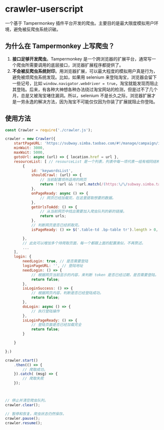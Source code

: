 # crawler-userscript
一个基于 Tampermonkey 插件平台开发的爬虫。主要目的是最大限度模拟用户环境，避免被反爬虫系统识破。

## 为什么在 Tampermonkey 上写爬虫？

1. **接口足够开发爬虫**。Tampermonkey 是一个跨浏览器的扩展平台，通常写一个爬虫所需要调用的底层接口，浏览器扩展程序都提供了。
2. **不会被反爬虫系统封印**。用浏览器扩展，可以最大程度的模拟用户真是行为，避免被烦爬虫系统发现。比如，如果用 selenium 来登陆淘宝，浏览器会留下一些记号，比如 `window.navigator.webdriver = true`，淘宝就能发现而阻止其登陆。后来，有各种大神想各种办法绕过淘宝网站的检测，但是过不了几个月，总是又被淘宝堵住漏洞。所以，selenium 不是长久之际，浏览器扩展才是一劳永逸的解决方法，因为淘宝不可能仅仅因为你装了扩展就阻止你登陆。

## 使用方法

```js
const Crawler = require('./crawler.js');

crawler = new Crawler({
    startPageURL: 'https://subway.simba.taobao.com/#!/manage/campaign/index', // 启动地址
    minWait: 3000,
    maxWait: 5000,
    gotoUrl: async (url) => { location.href = url },
    resourceList: [ // resourceList 是一个列表，列表中每一项代表一组有相同结构的网页。
        {
            id: 'keywordsList',
            shouldCrawl: (url) => {
                // 当前配置项所适用的网页
                return !!url && !!url.match(/(https:\/\/subway.simba.taobao.com)?\/?(#\!\/manage\/adgroup\/detail)(.*)/;
            },
            onPageReady: async () => {
                // 网页已经加载完，在这里提取想要的数据。
            },
            getUrlsToAdd: () => {
                // 从当前网页中找出需要加入爬虫队列的新的链接。
                return urls;
            },
            // 判断网页是否已经抓取完。
            isPageReady: () => $('.table-td .bp-table tr').length > 0,

        },
        // 此处可以增加多个待爬取页面，每一个都跟上面的配置类似，不再赘述。
        ...
    ],
    login: {
        needLogin: true, // 是否需要登陆
        loginPageURL: '', // 登陆地址
        needLogin: () => {
            // 根据网页当前显示的内容，来判断 token 是否已经过期，是否需要登陆。
            return false;
        },
        isLoginSuccess: () => {
            // 根据网页内容，判断是否已经登陆成功。
            return false;
        },
        doLogin: async () => {
            // 执行登陆操作
        },
        isLoginPageReady: () => {
            // 登陆页面是否已经加载完全
            return false;
        }

    }

};)

crawler.start()
    .then(() => {
        // 爬取成功。
    }).catch( (msg) => {
        // 爬取失败
    });



// 停止并清空爬虫队列。
crawler.clear();

// 暂停和恢复。爬虫状态仍然保存。
crawler.pause();
crawler.resume();

```
